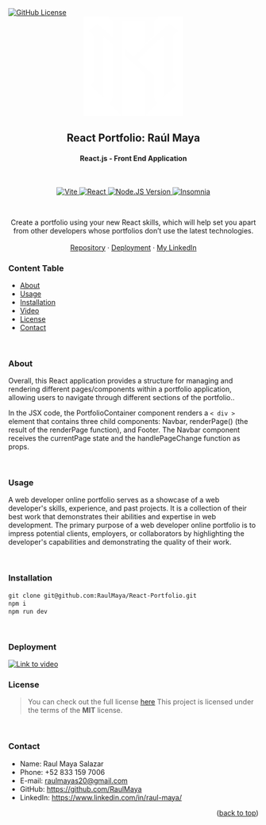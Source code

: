 <!-- PROJECT LOGO -->
<a href="LICENSE" target="_blank">
    <img src="https://img.shields.io/badge/License-MIT-lime.svg" alt="GitHub License">
</a>
<br />
<div align="center">
  <a href="https://github.com/RaulMaya/React-Portfolio">
    <img src="./public/rmaya.png" alt="Logo" width="200" height="200">
  </a>

  <h2 align="center">React Portfolio: Raúl Maya</h2>
  <h4 align="center">React.js - Front End Application</h4>

<br/>
<p align="center">
    <a href="https://vitejs.dev/guide/" target="_blank">
        <img src="https://img.shields.io/badge/Vite-B73BFE?style=for-the-badge&logo=vite&logoColor=FFD62E" alt="Vite">
    </a>
    <a href="https://react.dev/learn" target="_blank">
        <img src="https://img.shields.io/badge/React-20232A?style=for-the-badge&logo=react&logoColor=61DAFB" alt="React">
    </a>
    <a href="https://nodejs.org/en/docs/" target="_blank">
        <img src="https://img.shields.io/badge/Node.js-339933?style=for-the-badge&logo=nodedotjs&logoColor=white" alt="Node.JS Version">
    </a>
    <a href="https://docs.insomnia.rest/" target="_blank">
        <img src="https://img.shields.io/badge/Insomnia-5849be?style=for-the-badge&logo=Insomnia&logoColor=white" alt="Insomnia">
    </a>
</p>
<br/>

<p align="center">
Create a portfolio using your new React skills, which will help set you apart from other developers whose portfolios don’t use the latest technologies. 
    <br />
    <br />
    <a href="https://github.com/RaulMaya/React-Portfolio">Repository</a>    
    ·
    <a href="https://www.youtube.com/watch?v=Zyc3FdvM99g">Deployment</a>
    ·
    <a href="https://www.linkedin.com/in/raul-maya/">My LinkedIn</a>

  </p>
</div>

### Content Table

- [About](#about)
- [Usage](#usage)
- [Installation](#installation)
- [Video](#video)
- [License](#license)
- [Contact](#contact)

<br>

### About

<p>Overall, this React application provides a structure for managing and rendering different pages/components within a portfolio application, allowing users to navigate through different sections of the portfolio..</p>

<p>In the JSX code, the PortfolioContainer component renders a <code>< div ></code> element that contains three child components: Navbar, renderPage() (the result of the renderPage function), and Footer. The Navbar component receives the currentPage state and the handlePageChange function as props.</p>

<br>

### Usage

<p>A web developer online portfolio serves as a showcase of a web developer's skills, experience, and past projects. It is a collection of their best work that demonstrates their abilities and expertise in web development. The primary purpose of a web developer online portfolio is to impress potential clients, employers, or collaborators by highlighting the developer's capabilities and demonstrating the quality of their work.</p>

<br>

### Installation

```
git clone git@github.com:RaulMaya/React-Portfolio.git
npm i
npm run dev
```

<br>

### Deployment

<a href="https://www.youtube.com/watch?v=Zyc3FdvM99g">
<img src="https://img.shields.io/badge/YouTube-FF0000?style=for-the-badge&logo=youtube&logoColor=white" alt="Link to video">
</a>
 
<br>

### License

> You can check out the full license [here](https://github.com/RaulMaya/Social-Network-API/blob/master/LICENSE)
> This project is licensed under the terms of the **MIT** license.

<br>

### Contact

- Name: Raul Maya Salazar
- Phone: +52 833 159 7006
- E-mail: raulmayas20@gmail.com
- GitHub: https://github.com/RaulMaya
- LinkedIn: https://www.linkedin.com/in/raul-maya/

<p align="right">(<a href="#top">back to top</a>)</p>
